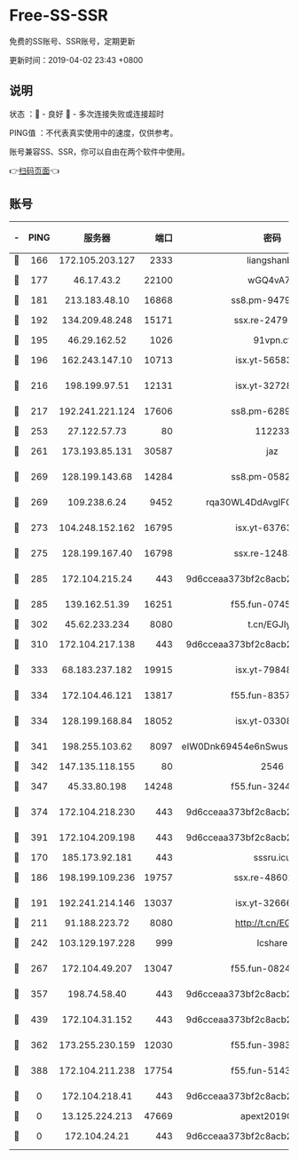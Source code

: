 # Free-SS-SSR

免费的SS账号、SSR账号，定期更新

更新时间：2019-04-02 23:43 +0800

## 说明

状态     ：🙂 - 良好 🙁 - 多次连接失败或连接超时

PING值   ：不代表真实使用中的速度，仅供参考。

账号兼容SS、SSR，你可以自由在两个软件中使用。

👉[扫码页面](https://liesauer.github.io/Free-SS-SSR/)👈

## 账号

|-|PING|服务器|端口|密码|加密方式|区域|
|:----:|:----:|:-----:|-----:|:----:|:----:|:----:|
|🙂|166|172.105.203.127|2333|liangshanbo|chacha20|JP|
|🙂|177|46.17.43.2|22100|wGQ4vA7D|aes-256-gcm|RU|
|🙂|181|213.183.48.10|16868|ss8.pm-94797530|rc4-md5|RU|
|🙂|192|134.209.48.248|15171|ssx.re-24791973|aes-256-cfb|US|
|🙂|195|46.29.162.52|1026|91vpn.cf|rc4-md5|RU|
|🙂|196|162.243.147.10|10713|isx.yt-56583220|aes-256-cfb|US|
|🙂|216|198.199.97.51|12131|isx.yt-32728984|aes-256-cfb|US|
|🙂|217|192.241.221.124|17606|ss8.pm-62896524|aes-256-cfb|US|
|🙂|253|27.122.57.73|80|112233|chacha20|HK|
|🙂|261|173.193.85.131|30587|jaz|aes-256-cfb|US|
|🙂|269|128.199.143.68|14284|ss8.pm-05820296|aes-256-cfb|SG|
|🙂|269|109.238.6.24|9452|rqa30WL4DdAvgIFG6Fs3znzTa|aes-256-cfb|FR|
|🙂|273|104.248.152.162|16795|isx.yt-63763321|aes-256-cfb|SG|
|🙂|275|128.199.167.40|16798|ssx.re-12483342|aes-256-cfb|SG|
|🙂|285|172.104.215.24|443|9d6cceaa373bf2c8acb22e60b6a58be6|aes-256-cfb|US|
|🙂|285|139.162.51.39|16251|f55.fun-07454874|aes-256-cfb|SG|
|🙂|302|45.62.233.234|8080|t.cn/EGJIyrl|rc4-md5|CA|
|🙂|310|172.104.217.138|443|9d6cceaa373bf2c8acb22e60b6a58be6|aes-256-cfb|US|
|🙂|333|68.183.237.182|19915|isx.yt-79848421|aes-256-cfb|SG|
|🙂|334|172.104.46.121|13817|f55.fun-83574380|aes-256-cfb|SG|
|🙂|334|128.199.168.84|18052|isx.yt-03308844|aes-256-cfb|SG|
|🙂|341|198.255.103.62|8097|eIW0Dnk69454e6nSwuspv9DmS201tQ0D|aes-256-cfb|US|
|🙂|342|147.135.118.155|80|2546|chacha20|US|
|🙂|347|45.33.80.198|14248|f55.fun-32443287|aes-256-cfb|US|
|🙂|374|172.104.218.230|443|9d6cceaa373bf2c8acb22e60b6a58be6|aes-256-cfb|US|
|🙂|391|172.104.209.198|443|9d6cceaa373bf2c8acb22e60b6a58be6|aes-256-cfb|US|
|🙂|170|185.173.92.181|443|sssru.icu|rc4-md5|RU|
|🙂|186|198.199.109.236|19757|ssx.re-48602864|aes-256-cfb|US|
|🙂|191|192.241.214.146|13037|isx.yt-32666892|aes-256-cfb|US|
|🙂|211|91.188.223.72|8080|http://t.cn/EGJIyrl|rc4-md5|RU|
|🙂|242|103.129.197.228|999|lcshare|aes-256-cfb|US|
|🙂|267|172.104.49.207|13047|f55.fun-08242139|aes-256-cfb|SG|
|🙂|357|198.74.58.40|443|9d6cceaa373bf2c8acb22e60b6a58be6|aes-256-cfb|US|
|🙂|439|172.104.31.152|443|9d6cceaa373bf2c8acb22e60b6a58be6|aes-256-cfb|US|
|🙁|362|173.255.230.159|12030|f55.fun-39837860|aes-256-cfb|US|
|🙁|388|172.104.211.238|17754|f55.fun-51431249|aes-256-cfb|US|
|🙁|0|172.104.218.41|443|9d6cceaa373bf2c8acb22e60b6a58be6|aes-256-cfb|US|
|🙁|0|13.125.224.213|47669|apext2019001|chacha20|KR|
|🙁|0|172.104.24.21|443|9d6cceaa373bf2c8acb22e60b6a58be6|aes-256-cfb|US|
